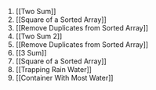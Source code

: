 1. [[Two Sum]]
2. [[Square of a Sorted Array]]
3.  [[Remove Duplicates from Sorted Array]]
4. [[Two Sum 2]]
5. [[Remove Duplicates from Sorted Array]]
6. [[3 Sum]]
7. [[Square of a Sorted Array]]
8. [[Trapping Rain Water]]
9. [[Container With Most Water]]